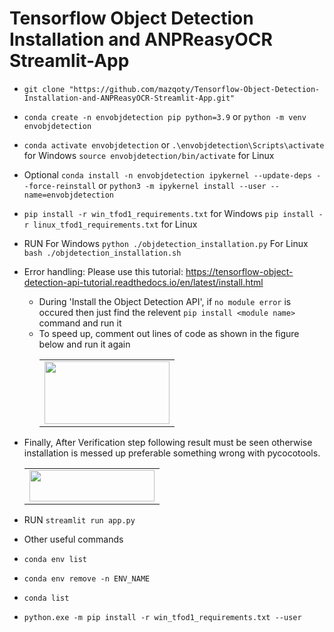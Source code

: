 # Tensorflow Object Detection Installation and ANPReasyOCR Streamlit-App

- `git clone "https://github.com/mazqoty/Tensorflow-Object-Detection-Installation-and-ANPReasyOCR-Streamlit-App.git"`
- `conda create -n envobjdetection pip python=3.9` or `python -m venv envobjdetection`
- `conda activate envobjdetection` or `.\envobjdetection\Scripts\activate` for Windows `source envobjdetection/bin/activate` for Linux
-  Optional `conda install -n envobjdetection ipykernel --update-deps --force-reinstall` or `python3 -m ipykernel install --user --name=envobjdetection`
- `pip install -r win_tfod1_requirements.txt` for Windows `pip install -r linux_tfod1_requirements.txt` for Linux
- RUN
    For Windows `python ./objdetection_installation.py`
    For Linux `bash ./objdetection_installation.sh`
- Error handling: Please use this tutorial: https://tensorflow-object-detection-api-tutorial.readthedocs.io/en/latest/install.html
    - During 'Install the Object Detection API',  if `no module error` is occured then just find the relevent `pip install <module name>` command and run it
    - To speed up, comment out lines of code as shown in the figure below and run it again
        <table style="width:100%">
            <tr>
                <td><img src="https://i.imgur.com/AZYIThD.jpg" width="200px" height=100px/></td>
            </tr>
        </table>
- Finally, After Verification step following result must be seen otherwise installation is messed up preferable something wrong with pycocotools.
    <table style="width:100%">
        <tr>
            <td><img src="https://i.imgur.com/uRsX4Q7.jpg" width="200px" height=50px/></td>
        </tr>
    </table>
- RUN `streamlit run app.py`

- Other useful commands
- `conda env list`
- `conda env remove -n ENV_NAME`
- `conda list`
- `python.exe -m pip install -r win_tfod1_requirements.txt --user`


